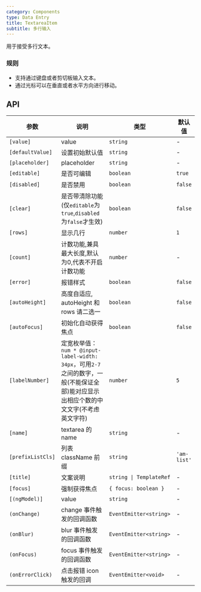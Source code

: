 ```yaml
---
category: Components
type: Data Entry
title: TextareaItem
subtitle: 多行输入
---
```



用于接受多行文本。

### 规则
- 支持通过键盘或者剪切板输入文本。
- 通过光标可以在垂直或者水平方向进行移动。


## API

参数 | 说明 | 类型 | 默认值
----|-----|------|------
| `[value]` | value | `string` | - |
| `[defaultValue]` | 设置初始默认值 | `string` | - |
| `[placeholder]` | placeholder | `string` | - |
| `[editable]` | 是否可编辑 | `boolean` | `true` |
| `[disabled]` | 是否禁用 | `boolean` | `false` |
| `[clear]` | 是否带清除功能(仅`editable`为`true`,`disabled`为`false`才生效) | `boolean` | `false` |
| `[rows]` | 显示几行 | `number` | `1` |
| `[count]` | 计数功能,兼具最大长度,默认为0,代表不开启计数功能 | `number` | - |
| `[error]` | 报错样式 | `boolean` | `false` |
| `[autoHeight]` | 高度自适应, autoHeight 和 rows 请二选一 | `boolean` | `false` |
| `[autoFocus]` | 初始化自动获得焦点 | `boolean` | `false` |
| `[labelNumber]` | 定宽枚举值：`num * @input-label-width: 34px`，可用`2-7`之间的数字，一般(不能保证全部)能对应显示出相应个数的中文文字(不考虑英文字符) | `number` | `5` |
| `[name]` | textarea 的 name | `string` | - |
| `[prefixListCls]` | 列表 className 前缀 | `string` | `'am-list'` |
| `[title]` | 文案说明 | `string \| TemplateRef` | - |
| `[focus]` | 强制获得焦点 | `{ focus: boolean }` | - |
| `[(ngModel)]` | value | `string` | - |
| `(onChange)` | change 事件触发的回调函数 | `EventEmitter<string>` | - |
| `(onBlur)` | blur 事件触发的回调函数 | `EventEmitter<string>` | - |
| `(onFocus)` | focus 事件触发的回调函数 | `EventEmitter<string>` | - |
| `(onErrorClick)` | 点击报错 icon 触发的回调 | `EventEmitter<void>` | - |

